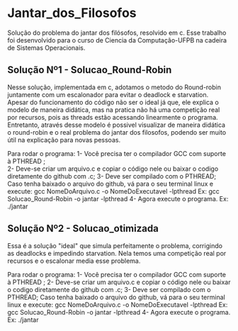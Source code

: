 # Jantar_dos_Filosofos
Solução do problema do jantar dos filósofos, resolvido em c.
Esse trabalho foi desenvolvido para o curso de Ciencia da Computação-UFPB na cadeira de Sistemas Operacionais.

## Solução Nº1 - Solucao_Round-Robin 
Nesse solução, implementada em c, adotamos o metodo do Round-robin juntamente com um escalonador para evitar o deadlock e starvation. Apesar do funcionamento do código não ser o ideal já que, ele explica o modelo de maneira didática, mas na pratica não há uma competição real por recursos, pois as threads estão acessando linearmente o programa. Entretanto, através desse modelo é possivel visualizar de maneira didática o round-robin e o real problema do jantar dos filosofos, podendo ser muito útil na explicação para novas pessoas.

Para rodar o programa:
1- Você precisa ter o compilador GCC com suporte à PTHREAD ;\
2- Deve-se criar um arquivo.c e copiar o código nele ou baixar o codigo diretamente do github com .c; 
3- Deve ser compilado com o PTHREAD; Caso tenha baixado o arquivo do github, vá para o seu terminal linux e execute:
gcc NomeDoArquivo.c -o NomeDoExecutavel -lpthread
Ex: 
gcc Solucao_Round-Robin -o jantar -lpthread
4- Agora execute o programa. Ex: ./jantar

## Solução Nº2 - Solucao_otimizada
Essa é a solução "ideal" que simula perfeitamente o problema, corrigindo as deadlocks e impedindo starvation. Nela temos uma competição real por recursos e o escalonar media esse problema.

Para rodar o programa:
1- Você precisa ter o compilador GCC com suporte à PTHREAD ;
2- Deve-se criar um arquivo.c e copiar o código nele ou baixar o codigo diretamente do github com .c; 
3- Deve ser compilado com o PTHREAD; Caso tenha baixado o arquivo do github, vá para o seu terminal linux e execute:
gcc NomeDoArquivo.c -o NomeDoExecutavel -lpthread
Ex: 
gcc Solucao_Round-Robin -o jantar -lpthread
4- Agora execute o programa. Ex: ./jantar
